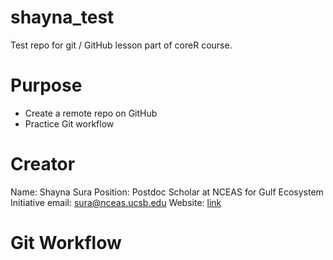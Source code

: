 # shayna_test
Test repo for git / GitHub lesson part of coreR course.

# Purpose

- Create a remote repo on GitHub
- Practice Git workflow

# Creator
Name: Shayna Sura
Position: Postdoc Scholar at NCEAS for Gulf Ecosystem Initiative
email: [sura@nceas.ucsb.edu](mailto:sura@nceas.ucsb.edu)
Website: [link](shaynasura.weebly.com)


# Git Workflow 

